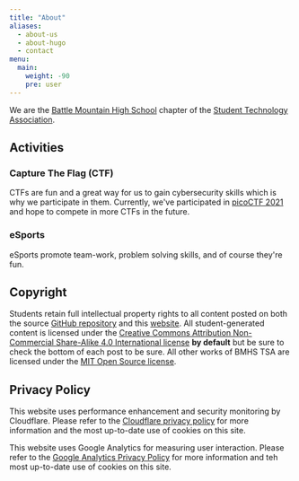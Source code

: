 ```yaml
---
title: "About"
aliases:
  - about-us
  - about-hugo
  - contact
menu:
  main: 
    weight: -90
    pre: user
---
```


We are the [Battle Mountain High School](https://www.eagleschools.net/schools/battle-mountain-high-school) chapter of the [Student Technology Association](https://tsaweb.org).

## Activities

### Capture The Flag (CTF)
CTFs are fun and a great way for us to gain cybersecurity skills which is why we 
participate in them. Currently, we've participated in [picoCTF 2021](https://picoctf.org/competitions/2021-spring.html)
and hope to compete in more CTFs in the future.

### eSports
eSports promote team-work, problem solving skills, and of course they're fun.

## Copyright
Students retain full intellectual property rights to all content posted on both the
source [GitHub repository](https://github.com/bmhs-tsa/bmhs-tsa.github.io) and this
[website](https://bmhstsa.com). All student-generated content is licensed under the
[Creative Commons Attribution Non-Commercial Share-Alike 4.0 International license](https://creativecommons.org/licenses/by-nc-sa/4.0/)
**by default** but be sure to check the bottom of each post to be sure. All other
works of BMHS TSA are licensed under the [MIT Open Source license](https://opensource.org/licenses/MIT).

## Privacy Policy
This website uses performance enhancement and security monitoring by Cloudflare.
Please refer to the [Cloudflare privacy policy](https://www.cloudflare.com/cookie-policy/)
for more information and the most up-to-date use of cookies on this site.

This website uses Google Analytics for measuring user interaction. Please refer
to the [Google Analytics Privacy Policy](https://policies.google.com/privacy)
for more information and teh most up-to-date use of cookies on this site.
